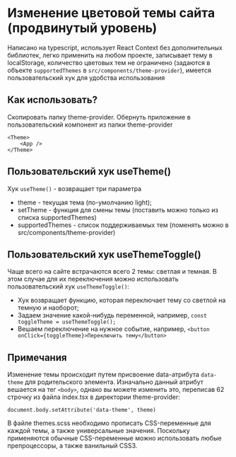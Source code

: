 # Изменение цветовой темы сайта (продвинутый уровень)

Написано на typescript, использует React Context без дополнительных библиотек, легко применить на любом проекте, записывает тему в localStorage, количество цветовых тем не ограничено (задаются в объекте `supportedThemes` в `src/components/theme-provider`), имеется пользовательский хук для удобства использования

## Как использовать?

Скопировать папку theme-provider.
Обернуть приложение в пользовательский компонент <Theme> из папки theme-provider

```
<Theme>
	<App />
</Theme>
```

## Пользовательский хук useTheme()

Хук `useTheme()` - возвращает три параметра

- theme - текущая тема (по-умолчанию light);
- setTheme - функция для смены темы (поставить можно только из списка supportedThemes)
- supportedThemes - список поддерживаемых тем (поменять можно в src/components/theme-provider)

## Пользовательский хук useThemeToggle()

Чаще всего на сайте встрачаются всего 2 темы: светлая и темная. В этом случае для их переключения можно использовать пользовательский хук `useThemeToggle()`:

- Хук возвращает функцию, которая переключает тему со светлой на темную и наоборот;
- Задаем значение какой-нибудь переменной, например, `const toggleTheme = useThemeToggle();`
- Вешаем переключение на нужное событие, например, `<button onClick={toggleTheme}>Переключить тему</button>`

## Примечания

Изменение темы происходит путем присвоение data-атрибута `data-theme` для родительского элемента. Изначально данный атрибут вешается на тег `<body>`, однако вы можете изменить это, переписав 62 строчку из файла index.tsx в директории theme-provider:

`document.body.setAttribute('data-theme', theme)`

В файле themes.scss необходимо прописать CSS-переменные для каждой темы, а также универсальные значения. Поскольку применяются обычные CSS-переменные можно использовать любые препроцессоры, а также ванильный CSS3.
